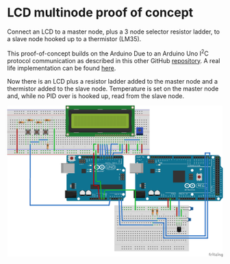 LCD multinode proof of concept
==============

Connect an LCD to a master node, plus a 3 node selector resistor ladder, to a slave node hooked up to a thermistor (LM35).  

This proof-of-concept builds on the Arduino Due to an Arduino Uno I<sup>2</sup>C protocol communication as described in this other GitHub [repository](https://github.com/dsikar/due-uno-i2c). A real life implementation can be found [here](https://github.com/dsikar/arduino/tree/master/lcd-multinode-master-pidx3).

Now there is an LCD plus a resistor ladder added to the master node and a thermistor added to the slave node. Temperature is set on the master node and, while no PID over is hooked up, read from the slave node. 

![Hookup Diagram](lcd-multinode-proof-of-concept/images/LCD-multinode.png)  

